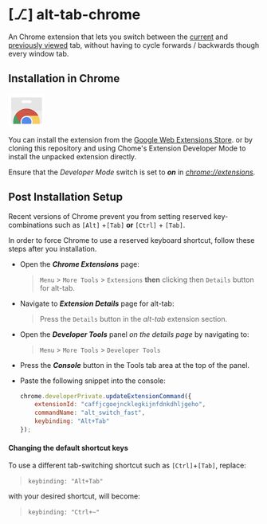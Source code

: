# [⎇] alt-tab-chrome

An Chrome extension that lets you switch between the <u>current</u> and <u>previously viewed</u> tab, without having to cycle forwards / backwards though every window tab.



## Installation in Chrome

[![webstore](webstore.png)](https://chrome.google.com/webstore/detail/alt-tab/caffjcgoejncklegkijnfdnkdhljgeho)

You can install the extension from the [Google Web Extensions Store](https://chrome.google.com/webstore/detail/alt-tab/caffjcgoejncklegkijnfdnkdhljgeho). or by cloning this repository and using Chome's Extension Developer Mode to install the unpacked extension directly. 

Ensure that the *Developer Mode* switch is set to ***on*** in [*chrome://extensions*](chrome://extensions).



## Post Installation Setup

Recent versions of Chrome prevent you from setting reserved key-combinations such as `[Alt]` +`[Tab]` **or**  `[Ctrl]` + `[Tab]`. 

In order to force Chrome to use a reserved keyboard shortcut, follow these steps after you installation.

- Open the  ***Chrome Extensions*** page:

   >`Menu`  >  `More Tools`  >  `Extensions`  **then** clicking then `Details` button for alt-tab.

- Navigate to ***Extension Details*** page for alt-tab:

   > Press the `Details` button in the *alt-tab* extension section.

- Open the ***Developer Tools*** panel *on the details page* by navigating to:

   >`Menu`  >  `More Tools`   >  `Developer Tools`

- Press the ***Console*** button in the Tools tab area at the top of the panel.

- Paste the following snippet into the console:
  ```javascript
  chrome.developerPrivate.updateExtensionCommand({
      extensionId: "caffjcgoejncklegkijnfdnkdhljgeho",
      commandName: "alt_switch_fast",
      keybinding: "Alt+Tab"
  });
  ```



#### Changing the default shortcut keys

To use a different tab-switching shortcut such as `[Ctrl]`+`[Tab]`, replace:

> `keybinding: "Alt+Tab"`

with your desired shortcut, will become:

> `keybinding: "Ctrl+~"`

